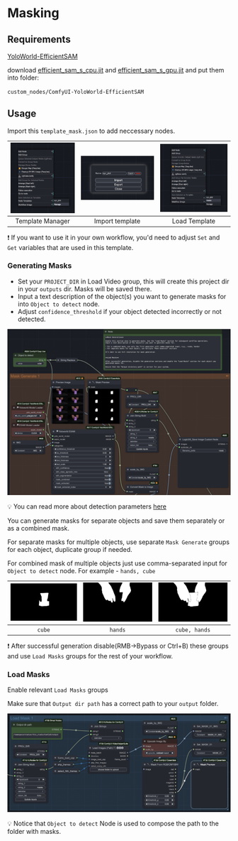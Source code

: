 # Masking

## Requirements

[YoloWorld-EfficientSAM](https://github.com/ZHO-ZHO-ZHO/ComfyUI-YoloWorld-EfficientSAM)

download [efficient_sam_s_cpu.jit](https://huggingface.co/camenduru/YoloWorld-EfficientSAM/resolve/main/efficient_sam_s_cpu.jit) and [efficient_sam_s_gpu.jit](https://huggingface.co/camenduru/YoloWorld-EfficientSAM/resolve/main/efficient_sam_s_gpu.jit) 
and put them into folder:

`custom_nodes/ComfyUI-YoloWorld-EfficientSAM`

## Usage

Import this `template_mask.json` to add neccessary nodes.

| ![](docs/img/template_load_1.png) | ![](docs/img/template_load_2.png) | ![](docs/img/template_load_3.png) |
|:----------------:|:----------------:|:----------------:|
| Template Manager  | Import template  | Load Template  |

❗️ If you want to use it in your own workflow, you'd need to adjust `Set` and `Get` variables that are used in this template.

### Generating Masks

- Set your `PROJECT_DIR` in Load Video group, this will create this project dir in your `outputs` dir. Masks will be saved there.
- Input a text description of the object(s) you want to generate masks for into `Object to detect` node.
- Adjust `confidence_threshold` if your object detected incorrectly or not detected.

![alt text](docs/img/masks_gen.png)

💡 You can read more about detection parameters [here](https://supervision.roboflow.com/develop/notebooks/zero-shot-object-detection-with-yolo-world/#run-object-detection)


You can generate masks for separate objects and save them separately or as a combined mask.

For separate masks for multiple objects, use separate `Mask Generate` groups for each object, duplicate group if needed.

For combined mask of multiple objects just use comma-separated input for `Object to detect` node. For example - `hands, cube`


| ![cube](docs/img/cube.png) | ![hands](docs/img/hands.png) | ![cube, hands](docs/img/cube_hands.png) |
|:----------------:|:----------------:|:----------------:|
| `cube`  | `hands`  | `cube, hands`  |



❗️ After successful generation disable(RMB->Bypass or Ctrl+B) these groups and use `Load Masks` groups for the rest of your workflow.

### Load Masks

Enable relevant `Load Masks` groups

Make sure that `Output dir path` has a correct path to your `output` folder.

![load masks](docs/img/masks_load.png)

💡 Notice that `Object to detect` Node is used to compose the path to the folder with masks.
